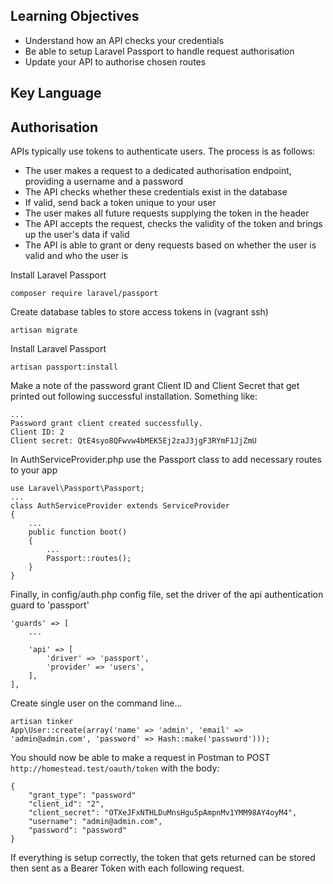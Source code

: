 ## Learning Objectives
- Understand how an API checks your credentials
- Be able to setup Laravel Passport to handle request authorisation
- Update your API to authorise chosen routes

## Key Language

## Authorisation
APIs typically use tokens to authenticate users. The process is as follows:
- The user makes a request to a dedicated authorisation endpoint, providing a username and a password
- The API checks whether these credentials exist in the database
- If valid, send back a token unique to your user
- The user makes all future requests supplying the token in the header
- The API accepts the request, checks the validity of the token and brings up the user's data if valid
- The API is able to grant or deny requests based on whether the user is valid and who the user is

Install Laravel Passport
````
composer require laravel/passport
````

Create database tables to store access tokens in (vagrant ssh)
````
artisan migrate
````

Install Laravel Passport
````
artisan passport:install
````

Make a note of the password grant Client ID and Client Secret that get printed out following successful installation. Something like:
````
...
Password grant client created successfully.
Client ID: 2
Client secret: QtE4syo8QFwvw4bMEK5Ej2zaJ3jgF3RYmF1JjZmU
````


In AuthServiceProvider.php use the Passport class to add necessary routes to your app  
````
use Laravel\Passport\Passport;
...
class AuthServiceProvider extends ServiceProvider
{
	...
	public function boot()
    {
    	...
    	Passport::routes();
    }
}
````

Finally, in config/auth.php config file, set the driver of the api authentication guard to 'passport'  
````
'guards' => [
    ...

    'api' => [
        'driver' => 'passport',
        'provider' => 'users',
    ],
],
````


Create single user on the command line...
````
artisan tinker
App\User::create(array('name' => 'admin', 'email' => 'admin@admin.com', 'password' => Hash::make('password')));
````

You should now be able to make a request in Postman to POST `http://homestead.test/oauth/token` with the body:  
````
{
	"grant_type": "password"
	"client_id": "2",
	"client_secret": "OTXeJFxNTHLDuMnsHgu5pAmpnMv1YMM98AY4oyM4",
	"username": "admin@admin.com",
	"password": "password"
}
````
If everything is setup correctly, the token that gets returned can be stored then sent as a Bearer Token with each following request.





